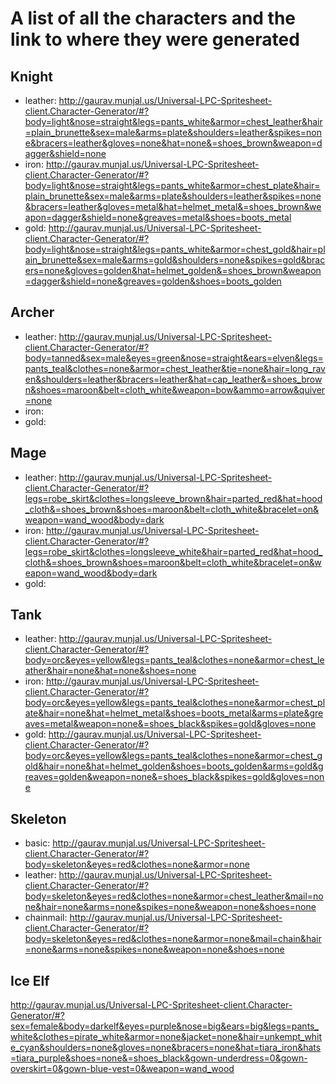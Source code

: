 # A list of all the characters and the link to where they were generated

## Knight
- leather: http://gaurav.munjal.us/Universal-LPC-Spritesheet-client.Character-Generator/#?body=light&nose=straight&legs=pants_white&armor=chest_leather&hair=plain_brunette&sex=male&arms=plate&shoulders=leather&spikes=none&bracers=leather&gloves=none&hat=none&=shoes_brown&weapon=dagger&shield=none
- iron: http://gaurav.munjal.us/Universal-LPC-Spritesheet-client.Character-Generator/#?body=light&nose=straight&legs=pants_white&armor=chest_plate&hair=plain_brunette&sex=male&arms=plate&shoulders=leather&spikes=none&bracers=leather&gloves=metal&hat=helmet_metal&=shoes_brown&weapon=dagger&shield=none&greaves=metal&shoes=boots_metal
- gold: http://gaurav.munjal.us/Universal-LPC-Spritesheet-client.Character-Generator/#?body=light&nose=straight&legs=pants_white&armor=chest_gold&hair=plain_brunette&sex=male&arms=gold&shoulders=none&spikes=gold&bracers=none&gloves=golden&hat=helmet_golden&=shoes_brown&weapon=dagger&shield=none&greaves=golden&shoes=boots_golden


## Archer
- leather: http://gaurav.munjal.us/Universal-LPC-Spritesheet-client.Character-Generator/#?body=tanned&sex=male&eyes=green&nose=straight&ears=elven&legs=pants_teal&clothes=none&armor=chest_leather&tie=none&hair=long_raven&shoulders=leather&bracers=leather&hat=cap_leather&=shoes_brown&shoes=maroon&belt=cloth_white&weapon=bow&ammo=arrow&quiver=none
- iron: 
- gold: 


## Mage
- leather: http://gaurav.munjal.us/Universal-LPC-Spritesheet-client.Character-Generator/#?legs=robe_skirt&clothes=longsleeve_brown&hair=parted_red&hat=hood_cloth&=shoes_brown&shoes=maroon&belt=cloth_white&bracelet=on&weapon=wand_wood&body=dark
- iron: http://gaurav.munjal.us/Universal-LPC-Spritesheet-client.Character-Generator/#?legs=robe_skirt&clothes=longsleeve_white&hair=parted_red&hat=hood_cloth&=shoes_brown&shoes=maroon&belt=cloth_white&bracelet=on&weapon=wand_wood&body=dark
- gold: 


## Tank
- leather: http://gaurav.munjal.us/Universal-LPC-Spritesheet-client.Character-Generator/#?body=orc&eyes=yellow&legs=pants_teal&clothes=none&armor=chest_leather&hair=none&hat=none&shoes=none
- iron: http://gaurav.munjal.us/Universal-LPC-Spritesheet-client.Character-Generator/#?body=orc&eyes=yellow&legs=pants_teal&clothes=none&armor=chest_plate&hair=none&hat=helmet_metal&shoes=boots_metal&arms=plate&greaves=metal&weapon=none&=shoes_black&spikes=gold&gloves=none
- gold: http://gaurav.munjal.us/Universal-LPC-Spritesheet-client.Character-Generator/#?body=orc&eyes=yellow&legs=pants_teal&clothes=none&armor=chest_gold&hair=none&hat=helmet_golden&shoes=boots_golden&arms=gold&greaves=golden&weapon=none&=shoes_black&spikes=gold&gloves=none

## Skeleton
- basic: http://gaurav.munjal.us/Universal-LPC-Spritesheet-client.Character-Generator/#?body=skeleton&eyes=red&clothes=none&armor=none
- leather: http://gaurav.munjal.us/Universal-LPC-Spritesheet-client.Character-Generator/#?body=skeleton&eyes=red&clothes=none&armor=chest_leather&mail=none&hair=none&arms=none&spikes=none&weapon=none&shoes=none
- chainmail: http://gaurav.munjal.us/Universal-LPC-Spritesheet-client.Character-Generator/#?body=skeleton&eyes=red&clothes=none&armor=none&mail=chain&hair=none&arms=none&spikes=none&weapon=none&shoes=none

## Ice Elf
http://gaurav.munjal.us/Universal-LPC-Spritesheet-client.Character-Generator/#?sex=female&body=darkelf&eyes=purple&nose=big&ears=big&legs=pants_white&clothes=pirate_white&armor=none&jacket=none&hair=unkempt_white_cyan&shoulders=none&gloves=none&bracers=none&hat=tiara_iron&hats=tiara_purple&shoes=none&=shoes_black&gown-underdress=0&gown-overskirt=0&gown-blue-vest=0&weapon=wand_wood